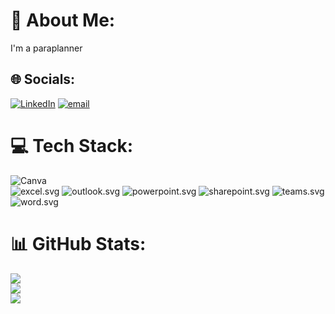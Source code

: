 # 💫 About Me:
I'm a paraplanner


## 🌐 Socials:
[![LinkedIn](https://img.shields.io/badge/LinkedIn-%230077B5.svg?logo=linkedin&logoColor=white)](https://linkedin.com/in/shovan-adhikari/) [![email](https://img.shields.io/badge/Email-D14836?logo=gmail&logoColor=white)](mailto:shovan.adhik@gmail.com) 

# 💻 Tech Stack:
![Canva](https://img.shields.io/badge/Canva-%2300C4CC.svg?style=for-the-badge&logo=Canva&logoColor=white)\
![excel.svg](png/256/excel.png)
![outlook.svg](png/256/outlook.png)
![powerpoint.svg](png/256/powerpoint.png)
![sharepoint.svg](png/256/sharepoint.png)
![teams.svg](png/256/teams.png)
![word.svg](png/256/word.png)
 
# 📊 GitHub Stats:
![](https://github-readme-stats.vercel.app/api?username=ShovanAdhikari&theme=dark&hide_border=false&include_all_commits=false&count_private=false)<br/>
![](https://nirzak-streak-stats.vercel.app/?user=ShovanAdhikari&theme=dark&hide_border=false)<br/>
![](https://github-readme-stats.vercel.app/api/top-langs/?username=ShovanAdhikari&theme=dark&hide_border=false&include_all_commits=false&count_private=false&layout=compact)
